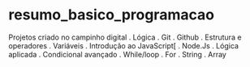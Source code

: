 # resumo_basico_programacao
Projetos criado no campinho digital
. Lógica
. Git
. Github
. Estrutura e operadores
. Variáveis
. Introdução ao JavaScript[
. Node.Js
. Lógica aplicada
. Condicional avançado
. While/loop
. For
. String
. Array

